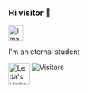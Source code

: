 ### Hi visitor 👋
<img alt="imagem de abertura" src="https://slackmojis.com/emojis/7248-baby-yoda-soup/download" width="30"/>
<p> I'm an eternal student</p>
<a href="https://www.linkedin.com/in/leda-gomes-ferreira-75324829/>">
  <img align="left" alt="Leda's LinkedIN" width= "44px" src="https://img.shields.io/badge/LinkedIn-0077B5?style=for-the-badge&logo=linkedin&logoColor=white"/>
  </a>
  <img src="https://badges.pufler.dev/visits/Mitsu325/Mitsu325" alt=Visitors badge" />
  
